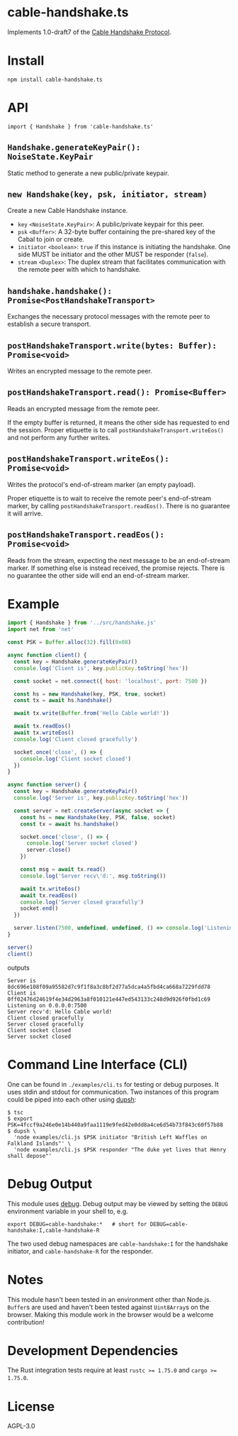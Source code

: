 # cable-handshake.ts

Implements 1.0-draft7 of the [Cable Handshake Protocol](https://github.com/cabal-club/cable/blob/main/handshake.md).

# Install
```
npm install cable-handshake.ts
```

# API
```
import { Handshake } from 'cable-handshake.ts'
```

## `Handshake.generateKeyPair(): NoiseState.KeyPair`
Static method to generate a new public/private keypair.

## `new Handshake(key, psk, initiator, stream)`
Create a new Cable Handshake instance.

- `key` `<NoiseState.KeyPair>`: A public/private keypair for this peer.
- `psk` `<Buffer>`: A 32-byte buffer containing the pre-shared key of the Cabal to join or create.
- `initiator` `<boolean>`: `true` if this instance is initiating the handshake. One side MUST be initiator and the other MUST be responder (`false`).
- `stream` `<Duplex>`: The duplex stream that facilitates communication with the remote peer with which to handshake.

## `handshake.handshake(): Promise<PostHandshakeTransport>`
Exchanges the necessary protocol messages with the remote peer to establish a secure transport.

## `postHandshakeTransport.write(bytes: Buffer): Promise<void>`
Writes an encrypted message to the remote peer.

## `postHandshakeTransport.read(): Promise<Buffer>`
Reads an encrypted message from the remote peer.

If the empty buffer is returned, it means the other side has requested to end the session. Proper etiquette is to call `postHandshakeTransport.writeEos()` and not perform any further writes.

## `postHandshakeTransport.writeEos(): Promise<void>`
Writes the protocol's end-of-stream marker (an empty payload).

Proper etiquette is to wait to receive the remote peer's end-of-stream marker, by calling `postHandshakeTransport.readEos()`. There is no guarantee it will arrive.

## `postHandshakeTransport.readEos(): Promise<void>`
Reads from the stream, expecting the next message to be an end-of-stream marker. If something else is instead received, the promise rejects. There is no guarantee the other side will end an end-of-stream marker.


# Example
```js
import { Handshake } from '../src/handshake.js'
import net from 'net'

const PSK = Buffer.alloc(32).fill(0x08)

async function client() {
  const key = Handshake.generateKeyPair()
  console.log('Client is', key.publicKey.toString('hex'))

  const socket = net.connect({ host: 'localhost', port: 7500 })

  const hs = new Handshake(key, PSK, true, socket)
  const tx = await hs.handshake()

  await tx.write(Buffer.from('Hello Cable world!'))

  await tx.readEos()
  await tx.writeEos()
  console.log('Client closed gracefully')

  socket.once('close', () => {
    console.log('Client socket closed')
  })
}

async function server() {
  const key = Handshake.generateKeyPair()
  console.log('Server is', key.publicKey.toString('hex'))

  const server = net.createServer(async socket => {
    const hs = new Handshake(key, PSK, false, socket)
    const tx = await hs.handshake()

    socket.once('close', () => {
      console.log('Server socket closed')
      server.close()
    })

    const msg = await tx.read()
    console.log('Server recv\'d:', msg.toString())

    await tx.writeEos()
    await tx.readEos()
    console.log('Server closed gracefully')
    socket.end()
  })

  server.listen(7500, undefined, undefined, () => console.log('Listening on 0.0.0.0:7500'))
}

server()
client()
```
outputs
```
Server is 8dc696e108f09a95582d7c9f1f8a3c8bf2d77a5dca4a5fbd4ca668a7229fdd78
Client is 0ff02476d24619f4e34d2963a8f010121e447ed543133c248d9d926f0fbd1c69
Listening on 0.0.0.0:7500
Server recv'd: Hello Cable world!
Client closed gracefully
Server closed gracefully
Client socket closed
Server socket closed
```

# Command Line Interface (CLI)
One can be found in `./examples/cli.ts` for testing or debug purposes. It uses stdin and stdout for communication. Two instances of this program could be piped into each other using [dupsh](https://www.npmjs.com/package/dupsh):

```
$ tsc
$ export PSK=4fccf9a246e0e14b440a9faa1119e9fed42e0dd8a4ce6d54b73f843c60f57b88
$ dupsh \
  'node examples/cli.js $PSK initiator "British Left Waffles on Falkland Islands"' \
  'node examples/cli.js $PSK responder "The duke yet lives that Henry shall depose"'
```

# Debug Output
This module uses [debug](https://www.npmjs.com/package/debug). Debug output may be viewed by setting the `DEBUG` environment variable in your shell to, e.g.
```
export DEBUG=cable-handshake:*   # short for DEBUG=cable-handshake:I,cable-handshake-R
```
The two used debug namespaces are `cable-handshake:I` for the handshake initiator, and `cable-handshake-R` for the responder.

# Notes
This module hasn't been tested in an environment other than Node.js. `Buffer`s
are used and haven't been tested against `Uint8Array`s on the browser. Making
this module work in the browser would be a welcome contribution!

# Development Dependencies
The Rust integration tests require at least `rustc >= 1.75.0` and `cargo >= 1.75.0`.

# License
AGPL-3.0

